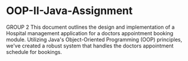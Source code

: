 # OOP-II-Java-Assignment
GROUP 2
This document outlines the design and implementation of a Hospital management application for a doctors appointment booking module. Utilizing Java's Object-Oriented Programming (OOP) principles, we've created a robust system that handles the doctors appointment schedule for bookings.

